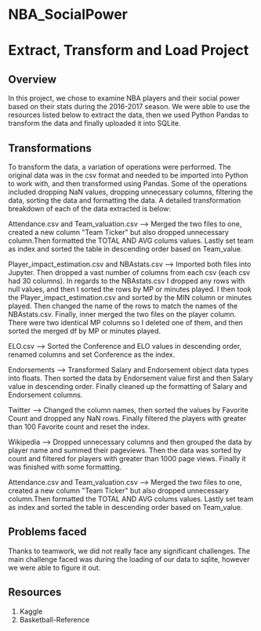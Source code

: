 # NBA_SocialPower
# Extract, Transform and Load Project

## Overview
In this project, we chose to examine NBA players and their social power based on their stats during the 2016-2017 season. We were able to use the resources listed below to extract the data, then we used Python Pandas to transform the data and finally uploaded it into SQLite.

## Transformations
To transform the data, a variation of operations were performed. The original data was in the csv format and needed to be imported into Python to work with, and then transformed using Pandas. Some of the operations included dropping NaN values, dropping unnecessary columns, filtering the data, sorting the data and formatting the data. A detailed transformation breakdown of each of the data extracted is below:

Attendance.csv and Team_valuation.csv --> Merged the two files to one, created a new column "Team Ticker" but also dropped unnecessary column.Then formatted the TOTAL AND AVG colums values. Lastly set team as index and sorted the table in descending order based on Team_value.

Player_impact_estimation.csv and NBAstats.csv --> Imported both files into Jupyter. Then dropped a vast number of columns from each csv (each csv had 30 columns). In regards to the NBAstats.csv I dropped any rows with null values, and then I sorted the rows by MP or minutes played. I then took the Player_impact_estimation.csv and sorted by the MIN column or minutes played. Then changed the name of the rows to match the names of the NBAstats.csv. Finally, inner merged the two files on the player column. There were two identical MP columns so I deleted one of them, and then sorted the merged df by MP or minutes played.

ELO.csv --> Sorted the Conference and ELO values in descending order, renamed columns and set Conference as the index.

Endorsements --> Transformed Salary and Endorsement object data types into floats. Then sorted the data by Endorsement value first and then Salary value in descending order. Finally cleaned up the formatting of Salary and Endorsement columns.

Twitter --> Changed the column names, then sorted the values by Favorite Count and dropped any NaN rows. Finally filtered the players with greater than 100 Favorite count and reset the index.

Wikipedia --> Dropped unnecessary columns and then grouped the data by player name and summed their pageviews. Then the data was sorted by count and filtered for players with greater than 1000 page views. Finally it was finished with some formatting.

Attendance.csv and Team_valuation.csv --> Merged the two files to one, created a new column "Team Ticker" but also dropped unnecessary column.Then formatted the TOTAL AND AVG colums values. Lastly set team as index and sorted the table in descending order based on Team_value.

## Problems faced
Thanks to teamwork, we did not really face any significant challenges. The main challenge faced was during the loading of our data to sqlite, however we were able to figure it out.


## Resources
 1. Kaggle
 2. Basketball-Reference


